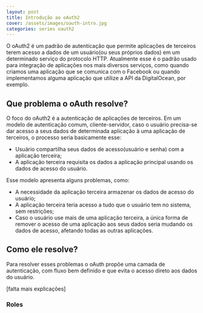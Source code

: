 ```yaml
---
layout: post
title: Introdução ao oAuth2
cover: /assets/images/oauth-intro.jpg
categories: series oauth2
---
```


O oAuth2 é um padrão de autenticação que permite aplicações de terceiros terem
acesso a dados de um usuário(ou seus próprios dados) em um determinado serviço
do protocolo HTTP. Atualmente esse é o padrão usado para integração de aplicações
nos mais diversos serviços, como quando criamos uma aplicação que se comunica
com o Facebook ou quando implementamos alguma aplicação que utilize a API da
DigitalOcean, por exemplo.

## Que problema o oAuth resolve?

O foco do oAuth2 é a autenticação de aplicações de terceiros. Em um modelo de
autenticação comum, cliente-servidor, caso o usuário precisa-se dar acesso a
seus dados de determinada aplicação à uma aplicação de terceiros, o processo
seria basicamente esse:

- Usuário compartilha seus dados de acesso(usuário e senha) com a aplicação terceira;
- A aplicação terceira requisita os dados a aplicação principal usando os dados
de acesso do usuário.

Esse modelo apresenta alguns problemas, como:

- A necessidade da aplicação terceira armazenar os dados de acesso do usuário;
- A aplicação terceira teria acesso a tudo que o usuário tem no sistema, sem
restrições;
- Caso o usuário use mais de uma aplicação terceira, a única forma de remover
o acesso de uma aplicação aos seus dados seria mudando os dados de acesso,
afetando todas as outras aplicações.

## Como ele resolve?

Para resolver esses problemas o oAuth propõe uma camada de autenticação, com
fluxo bem definido e que evita o acesso direto aos dados do usuário.

[falta mais explicações]

### Roles
